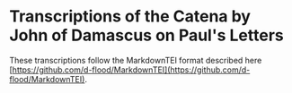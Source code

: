 # Transcriptions of the Catena by John of Damascus on Paul's Letters

These transcriptions follow the MarkdownTEI format described here [https://github.com/d-flood/MarkdownTEI](https://github.com/d-flood/MarkdownTEI).